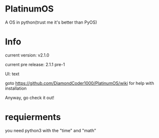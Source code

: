 # PlatinumOS
A OS in python(trust me it's better than PyOS)
# Info
current version: v2.1.0

current pre release: 2.1.1 pre-1

UI: text

goto https://github.com/DiamondCoder1000/PlatinumOS/wiki for help with installation

Anyway, go check it out!

# requierments
you need python3 with the "time" and "math"

